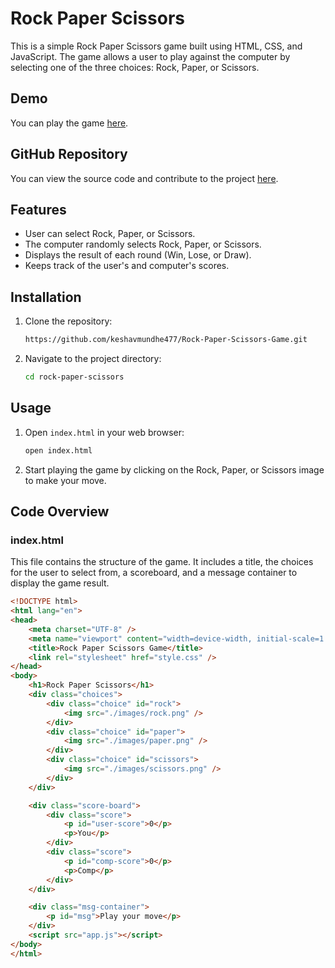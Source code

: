 # Rock Paper Scissors

This is a simple Rock Paper Scissors game built using HTML, CSS, and JavaScript. The game allows a user to play against the computer by selecting one of the three choices: Rock, Paper, or Scissors.

## Demo

You can play the game [here](https://keshavmundhe477.github.io/Rock-Paper-Scissors-Game/).

## GitHub Repository

You can view the source code and contribute to the project [here](https://github.com/<username>/<repository-name>).

## Features

- User can select Rock, Paper, or Scissors.
- The computer randomly selects Rock, Paper, or Scissors.
- Displays the result of each round (Win, Lose, or Draw).
- Keeps track of the user's and computer's scores.

## Installation

1. Clone the repository:
    ```sh
    https://github.com/keshavmundhe477/Rock-Paper-Scissors-Game.git
    ```
2. Navigate to the project directory:
    ```sh
    cd rock-paper-scissors
    ```

## Usage

1. Open `index.html` in your web browser:
    ```sh
    open index.html
    ```

2. Start playing the game by clicking on the Rock, Paper, or Scissors image to make your move.

## Code Overview

### index.html

This file contains the structure of the game. It includes a title, the choices for the user to select from, a scoreboard, and a message container to display the game result.

```html
<!DOCTYPE html>
<html lang="en">
<head>
    <meta charset="UTF-8" />
    <meta name="viewport" content="width=device-width, initial-scale=1.0" />
    <title>Rock Paper Scissors Game</title>
    <link rel="stylesheet" href="style.css" />
</head>
<body>
    <h1>Rock Paper Scissors</h1>
    <div class="choices">
        <div class="choice" id="rock">
            <img src="./images/rock.png" />
        </div>
        <div class="choice" id="paper">
            <img src="./images/paper.png" />
        </div>
        <div class="choice" id="scissors">
            <img src="./images/scissors.png" />
        </div>
    </div>

    <div class="score-board">
        <div class="score">
            <p id="user-score">0</p>
            <p>You</p>
        </div>
        <div class="score">
            <p id="comp-score">0</p>
            <p>Comp</p>
        </div>
    </div>

    <div class="msg-container">
        <p id="msg">Play your move</p>
    </div>
    <script src="app.js"></script>
</body>
</html>
